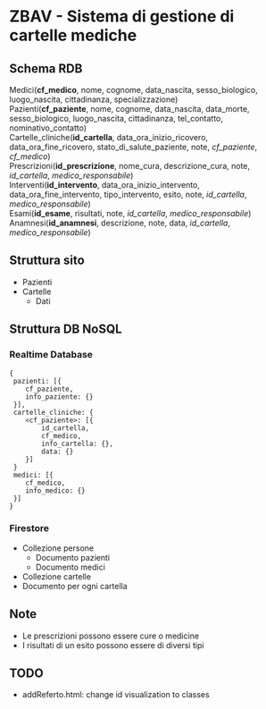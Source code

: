# ZBAV - Sistema di gestione di cartelle mediche

## Schema RDB

Medici(**cf_medico**, nome, cognome, data_nascita, sesso_biologico, luogo_nascita, cittadinanza, specializzazione)\
Pazienti(**cf_paziente**, nome, cognome, data_nascita, data_morte, sesso_biologico, luogo_nascita, cittadinanza, tel_contatto, nominativo_contatto)\
Cartelle_cliniche(**id_cartella**, data_ora_inizio_ricovero, data_ora_fine_ricovero, stato_di_salute_paziente, note, *cf_paziente*, *cf_medico*)\
Prescrizioni(**id_prescrizione**, nome_cura, descrizione_cura, note, *id_cartella*, *medico_responsabile*)\
Interventi(**id_intervento**, data_ora_inizio_intervento, data_ora_fine_intervento, tipo_intervento, esito, note, *id_cartella*, *medico_responsabile*)\
Esami(**id_esame**, risultati, note, *id_cartella*, *medico_responsabile*)\
Anamnesi(**id_anamnesi**, descrizione, note, data, *id_cartella*, *medico_responsabile*)

## Struttura sito

- Pazienti
- Cartelle
  - Dati

## Struttura DB NoSQL

### Realtime Database

```
{
 pazienti: [{
 	cf_paziente,
 	info_paziente: {}
 }],
 cartelle_cliniche: {
 	<cf_paziente>: [{
		id_cartella,
		cf_medico,
		info_cartella: {},
		data: {}
	}]
 }
 medici: [{
 	cf_medico,
	info_medico: {}
 }]
}
```

### Firestore

- Collezione persone
  - Documento pazienti
  - Documento medici
- Collezione cartelle
- Documento per ogni cartella

## Note

- Le prescrizioni possono essere cure o medicine
- I risultati di un esito possono essere di diversi tipi

## TODO

- addReferto.html: change id visualization to classes
